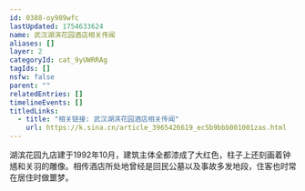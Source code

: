 ```yaml
---
id: 0388-oy989wfc
lastUpdated: 1754633624
name: 武汉湖滨花园酒店相关传闻
aliases: []
layer: 2
categoryId: cat_9yUWRRAg
tagIds: []
nsfw: false
parent: ""
relatedEntries: []
timelineEvents: []
titledLinks:
  - title: "相关链接: 武汉湖滨花园酒店相关传闻"
    url: https://k.sina.cn/article_3965426619_ec5b9bbb001001zas.html
---
```


湖滨花园九店建于1992年10月，建筑主体全都漆成了大红色，柱子上还刻画着钟馗和关羽的雕像。相传酒店所处地曾经是回民公墓以及事故多发地段，住客也时常在居住时做噩梦。